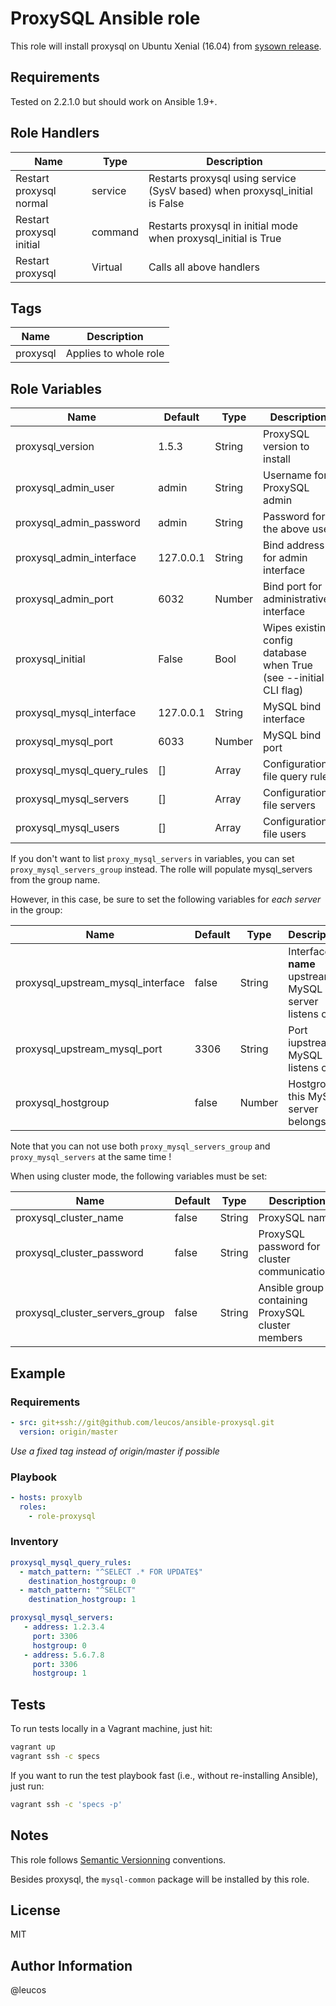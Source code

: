 # ProxySQL Ansible role

This role will install proxysql on Ubuntu Xenial (16.04) from [sysown release](https://github.com/sysown/proxysql/releases).

## Requirements

Tested on 2.2.1.0 but should work on Ansible 1.9+.

## Role Handlers

| Name                     | Type    | Description                                                                 |
| ------------------------ | ------- | --------------------------------------------------------------------------- |
| Restart proxysql normal  | service | Restarts proxysql using service (SysV based) when proxysql_initial is False |
| Restart proxysql initial | command | Restarts proxysql in initial mode when proxysql_initial is True             |
| Restart proxysql         | Virtual | Calls all above handlers                                                    |

## Tags

| Name     | Description           |
| -------- | --------------------- |
| proxysql | Applies to whole role |


## Role Variables

| Name                       | Default   | Type   | Description                                                       |
| -----                      | -------   | ------ | -----------                                                       |
| proxysql_version           | 1.5.3     | String | ProxySQL version to install                                       |
| proxysql_admin_user        | admin     | String | Username for ProxySQL admin                                       |
| proxysql_admin_password    | admin     | String | Password for the above user                                       |
| proxysql_admin_interface   | 127.0.0.1 | String | Bind address for admin interface                                  |
| proxysql_admin_port        | 6032      | Number | Bind port for administrative interface                            |
| proxysql_initial           | False     | Bool   | Wipes existing config database when True (see --initial CLI flag) |
| proxysql_mysql_interface   | 127.0.0.1 | String | MySQL bind interface                                              |
| proxysql_mysql_port        | 6033      | Number | MySQL bind port                                                   |
| proxysql_mysql_query_rules | []        | Array  | Configuration-file query rules                                    |
| proxysql_mysql_servers     | []        | Array  | Configuration-file servers                                        |
| proxysql_mysql_users       | []        | Array  | Configuration-file users                                          |

If you don't want to list `proxy_mysql_servers` in variables, you can
set `proxy_mysql_servers_group` instead. The rolle will populate
mysql_servers from the group name.

However, in this case, be sure to set the following variables for _each
server_ in the group:

| Name                              | Default | Type   | Description                                         |
| -----                             | ------- | ------ | --------------------------------------------        |
| proxysql_upstream_mysql_interface | false   | String | Interface **name** upstream MySQL server listens on |
| proxysql_upstream_mysql_port      | 3306    | String | Port iupstream MySQL listens on                     |
| proxysql_hostgroup                | false   | Number | Hostgroup this MySQL server belongs to              |

Note that you can not use both `proxy_mysql_servers_group` and
`proxy_mysql_servers` at the same time !

When using cluster mode, the following variables must be set:

| Name                           | Default | Type   | Description                                       |
| -----                          | ------- | ------ | --------------------------------------------      |
| proxysql_cluster_name          | false   | String | ProxySQL name                                     |
| proxysql_cluster_password      | false   | String | ProxySQL password for cluster communications      |
| proxysql_cluster_servers_group | false   | String | Ansible group containing ProxySQL cluster members |

## Example

### Requirements

```yaml
- src: git+ssh://git@github.com/leucos/ansible-proxysql.git
  version: origin/master
```
_Use a fixed tag instead of origin/master if possible_

### Playbook

```yaml
- hosts: proxylb
  roles:
    - role-proxysql
```

### Inventory

```yaml
proxysql_mysql_query_rules:
  - match_pattern: "^SELECT .* FOR UPDATE$"
    destination_hostgroup: 0
  - match_pattern: "^SELECT"
    destination_hostgroup: 1

proxysql_mysql_servers:
   - address: 1.2.3.4
     port: 3306
     hostgroup: 0
   - address: 5.6.7.8
     port: 3306
     hostgroup: 1
```

## Tests

To run tests locally in a Vagrant machine, just hit:

```bash
vagrant up
vagrant ssh -c specs
```

If you want to run the test playbook fast (i.e., without re-installing Ansible),
just run:

```bash
vagrant ssh -c 'specs -p'
```

## Notes

This role follows [Semantic Versionning](http://semver.org/)
conventions.

Besides proxysql, the `mysql-common` package will be installed by this role.

## License

MIT

## Author Information

@leucos

